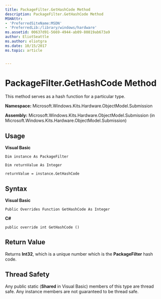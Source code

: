 ```yaml
---
title: PackageFilter.GetHashCode Method
description: PackageFilter.GetHashCode Method
MSHAttr:
- 'PreferredSiteName:MSDN'
- 'PreferredLib:/library/windows/hardware'
ms.assetid: 00637d91-5669-4944-ab09-80819ab673a9
author: EliotSeattle
ms.author: eliotgra
ms.date: 10/15/2017
ms.topic: article


---
```


# PackageFilter.GetHashCode Method


This method serves as a hash function for a particular type.

**Namespace:** Microsoft.Windows.Kits.Hardware.ObjectModel.Submission

**Assembly:** Microsoft.Windows.Kits.Hardware.ObjectModel.Submission (in Microsoft.Windows.Kits.Hardware.ObjectModel.Submission)

## <span id="Usage"></span><span id="usage"></span><span id="USAGE"></span>Usage


**Visual Basic**

`Dim instance As PackageFilter`

`Dim returnValue As Integer`

`returnValue = instance.GetHashCode`

## <span id="Syntax"></span><span id="syntax"></span><span id="SYNTAX"></span>Syntax


**Visual Basic**

`Public Overrides Function GetHashCode As Integer`

**C#**

`public override int GetHashCode ()`

## <span id="Return_Value"></span><span id="return_value"></span><span id="RETURN_VALUE"></span>Return Value


Returns **Int32**, which is a unique number which is the **PackageFilter** hash code.

## <span id="Thread_Safety"></span><span id="thread_safety"></span><span id="THREAD_SAFETY"></span>Thread Safety


Any public static (**Shared** in Visual Basic) members of this type are thread safe. Any instance members are not guaranteed to be thread safe.

 

 






